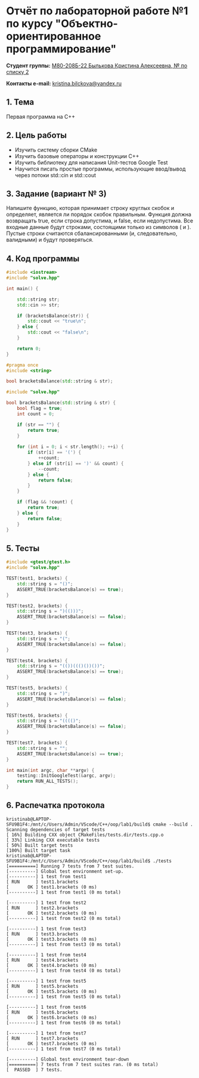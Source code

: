 # Отчёт по лабораторной работе №1 по курсу "Объектно-ориентированное программирование"

<b>Студент группы:</b> <ins>М80-208Б-22 Былькова Кристина Алексеевна, № по списку 2</ins> 

<b>Контакты e-mail:</b> <ins>kristina.bilckova@yandex.ru</ins>

## 1. Тема
Первая программа на C++

## 2. Цель работы
- Изучить систему сборки CMake
- Изучить базовые операторы и конструкции C++
- Изучить библиотеку для написания Unit-тестов Google Test
- Научится писать простые программы, использующие ввод/вывод через потоки std::cin и std::cout

## 3. Задание (вариант № 3)
Напишите функцию, которая принимает строку круглых скобок и определяет, является ли порядок скобок правильным. Функция должна возвращать true, если строка допустима, и false, если недопустима.
Все входные данные будут строками, состоящими только из символов ( и ).
Пустые строки считаются сбалансированными (и, следовательно, валидными) и будут проверяться.

## 4. Код программы

```:src/main.cpp
#include <iostream>
#include "solve.hpp"

int main() {

    std::string str;
    std::cin >> str;

    if (bracketsBalance(str)) {
        std::cout << "true\n";
    } else {
        std::cout << "false\n";
    }

    return 0;
}
```

```:src/solve.hpp
#pragma once
#include <string>

bool bracketsBalance(std::string & str);
```

```:src/solve.cpp
#include "solve.hpp"

bool bracketsBalance(std::string & str) {
    bool flag = true;
    int count = 0;

    if (str == "") {
        return true;
    }
    
    for (int i = 0; i < str.length(); ++i) {
        if (str[i] == '(') {
            ++count; 
        } else if (str[i] == ')' && count) {
            --count;
        } else {
            return false;
        }
    }

    if (flag && !count) {
        return true;
    } else {
        return false;
    }
}
```

## 5. Тесты

```:src/tests.cpp
#include <gtest/gtest.h>
#include "solve.hpp"

TEST(test1, brackets) {
    std::string s = "()";
    ASSERT_TRUE(bracketsBalance(s) == true);
}

TEST(test2, brackets) {
    std::string s = ")(()))";
    ASSERT_TRUE(bracketsBalance(s) == false);
}

TEST(test3, brackets) {
    std::string s = "(";
    ASSERT_TRUE(bracketsBalance(s) == false);
}

TEST(test4, brackets) {
    std::string s = "(())((()())())";
    ASSERT_TRUE(bracketsBalance(s) == true);
}

TEST(test5, brackets) {
    std::string s = ")";
    ASSERT_TRUE(bracketsBalance(s) == false);
}

TEST(test6, brackets) {
    std::string s = "(((()";
    ASSERT_TRUE(bracketsBalance(s) == false);
}

TEST(test7, brackets) {
    std::string s = "";
    ASSERT_TRUE(bracketsBalance(s) == true);
}

int main(int argc, char **argv) {
    testing::InitGoogleTest(&argc, argv);
    return RUN_ALL_TESTS();
}
```

## 6. Распечатка протокола 

```
kristinab@LAPTOP-SFU9B1F4:/mnt/c/Users/Admin/VScode/C++/oop/lab1/build$ cmake --build .
Scanning dependencies of target tests
[ 16%] Building CXX object CMakeFiles/tests.dir/tests.cpp.o
[ 33%] Linking CXX executable tests
[ 50%] Built target tests
[100%] Built target task
kristinab@LAPTOP-SFU9B1F4:/mnt/c/Users/Admin/VScode/C++/oop/lab1/build$ ./tests
[==========] Running 7 tests from 7 test suites.
[----------] Global test environment set-up.
[----------] 1 test from test1
[ RUN      ] test1.brackets
[       OK ] test1.brackets (0 ms)
[----------] 1 test from test1 (0 ms total)

[----------] 1 test from test2
[ RUN      ] test2.brackets
[       OK ] test2.brackets (0 ms)
[----------] 1 test from test2 (0 ms total)

[----------] 1 test from test3
[ RUN      ] test3.brackets
[       OK ] test3.brackets (0 ms)
[----------] 1 test from test3 (0 ms total)

[----------] 1 test from test4
[ RUN      ] test4.brackets
[       OK ] test4.brackets (0 ms)
[----------] 1 test from test4 (0 ms total)

[----------] 1 test from test5
[ RUN      ] test5.brackets
[       OK ] test5.brackets (0 ms)
[----------] 1 test from test5 (0 ms total)

[----------] 1 test from test6
[ RUN      ] test6.brackets
[       OK ] test6.brackets (0 ms)
[----------] 1 test from test6 (0 ms total)

[----------] 1 test from test7
[ RUN      ] test7.brackets
[       OK ] test7.brackets (0 ms)
[----------] 1 test from test7 (0 ms total)

[----------] Global test environment tear-down
[==========] 7 tests from 7 test suites ran. (0 ms total)
[  PASSED  ] 7 tests.
```